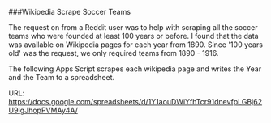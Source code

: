 ###Wikipedia Scrape Soccer Teams

The request on from a Reddit user was to help with scraping all the soccer teams who were founded at least 100 years or before. I found that the data was available on Wikipedia pages for each year from 1890. Since '100 years old' was the request, we only required teams from 1890 - 1916.

The following Apps Script scrapes each wikipedia page and writes the Year and the Team to a spreadsheet.

URL: https://docs.google.com/spreadsheets/d/1Y1aouDWiYfhTcr91dnevfpLGBj62U9IgJhopPVMAy4A/
